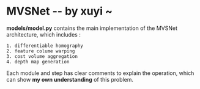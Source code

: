 # MVSNet -- by xuyi ~
**models/model.py** contains the main implementation of the MVSNet architecture,
which includes :

    1. differentiable homography
    2. feature colume warping
    3. cost volume aggregation
    4. depth map generation

Each module and step has clear comments to explain the operation,
which can show **my own understanding** of this problem.